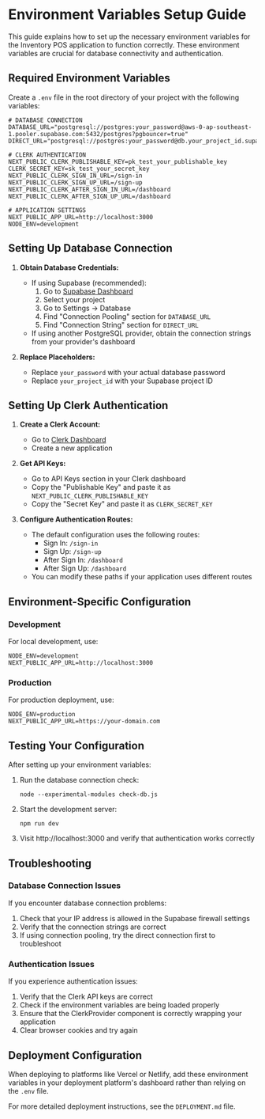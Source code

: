 # Environment Variables Setup Guide

This guide explains how to set up the necessary environment variables for the Inventory POS application to function correctly. These environment variables are crucial for database connectivity and authentication.

## Required Environment Variables

Create a `.env` file in the root directory of your project with the following variables:

```
# DATABASE CONNECTION
DATABASE_URL="postgresql://postgres:your_password@aws-0-ap-southeast-1.pooler.supabase.com:5432/postgres?pgbouncer=true"
DIRECT_URL="postgresql://postgres:your_password@db.your_project_id.supabase.co:5432/postgres"

# CLERK AUTHENTICATION
NEXT_PUBLIC_CLERK_PUBLISHABLE_KEY=pk_test_your_publishable_key
CLERK_SECRET_KEY=sk_test_your_secret_key
NEXT_PUBLIC_CLERK_SIGN_IN_URL=/sign-in
NEXT_PUBLIC_CLERK_SIGN_UP_URL=/sign-up
NEXT_PUBLIC_CLERK_AFTER_SIGN_IN_URL=/dashboard
NEXT_PUBLIC_CLERK_AFTER_SIGN_UP_URL=/dashboard

# APPLICATION SETTINGS
NEXT_PUBLIC_APP_URL=http://localhost:3000
NODE_ENV=development
```

## Setting Up Database Connection

1. **Obtain Database Credentials:**
   - If using Supabase (recommended):
     1. Go to [Supabase Dashboard](https://app.supabase.io)
     2. Select your project
     3. Go to Settings → Database
     4. Find "Connection Pooling" section for `DATABASE_URL`
     5. Find "Connection String" section for `DIRECT_URL`
   - If using another PostgreSQL provider, obtain the connection strings from your provider's dashboard

2. **Replace Placeholders:**
   - Replace `your_password` with your actual database password
   - Replace `your_project_id` with your Supabase project ID

## Setting Up Clerk Authentication

1. **Create a Clerk Account:**
   - Go to [Clerk Dashboard](https://dashboard.clerk.dev)
   - Create a new application

2. **Get API Keys:**
   - Go to API Keys section in your Clerk dashboard
   - Copy the "Publishable Key" and paste it as `NEXT_PUBLIC_CLERK_PUBLISHABLE_KEY`
   - Copy the "Secret Key" and paste it as `CLERK_SECRET_KEY`

3. **Configure Authentication Routes:**
   - The default configuration uses the following routes:
     - Sign In: `/sign-in`
     - Sign Up: `/sign-up`
     - After Sign In: `/dashboard`
     - After Sign Up: `/dashboard`
   - You can modify these paths if your application uses different routes

## Environment-Specific Configuration

### Development

For local development, use:
```
NODE_ENV=development
NEXT_PUBLIC_APP_URL=http://localhost:3000
```

### Production

For production deployment, use:
```
NODE_ENV=production
NEXT_PUBLIC_APP_URL=https://your-domain.com
```

## Testing Your Configuration

After setting up your environment variables:

1. Run the database connection check:
   ```
   node --experimental-modules check-db.js
   ```

2. Start the development server:
   ```
   npm run dev
   ```

3. Visit http://localhost:3000 and verify that authentication works correctly

## Troubleshooting

### Database Connection Issues

If you encounter database connection problems:

1. Check that your IP address is allowed in the Supabase firewall settings
2. Verify that the connection strings are correct
3. If using connection pooling, try the direct connection first to troubleshoot

### Authentication Issues

If you experience authentication issues:

1. Verify that the Clerk API keys are correct
2. Check if the environment variables are being loaded properly
3. Ensure that the ClerkProvider component is correctly wrapping your application
4. Clear browser cookies and try again

## Deployment Configuration

When deploying to platforms like Vercel or Netlify, add these environment variables in your deployment platform's dashboard rather than relying on the `.env` file.

For more detailed deployment instructions, see the `DEPLOYMENT.md` file. 